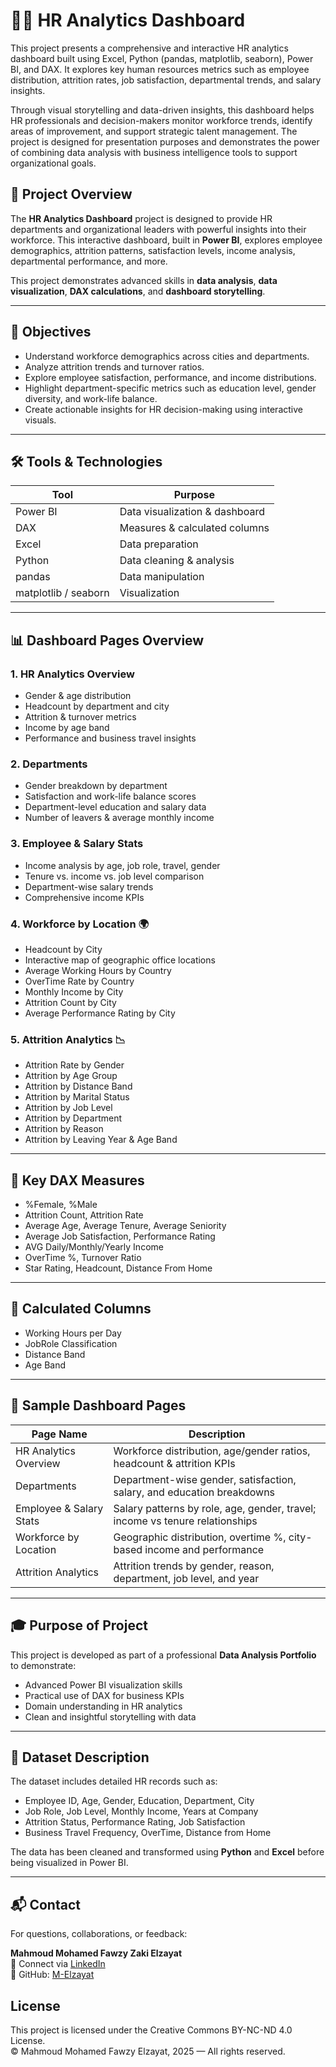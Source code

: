 # 👨‍💼 HR Analytics Dashboard
This project presents a comprehensive and interactive HR analytics dashboard built using Excel, Python (pandas, matplotlib, seaborn), Power BI, and DAX. It explores key human resources metrics such as employee distribution, attrition rates, job satisfaction, departmental trends, and salary insights.

Through visual storytelling and data-driven insights, this dashboard helps HR professionals and decision-makers monitor workforce trends, identify areas of improvement, and support strategic talent management. The project is designed for presentation purposes and demonstrates the power of combining data analysis with business intelligence tools to support organizational goals.

## 🧠 Project Overview

The **HR Analytics Dashboard** project is designed to provide HR departments and organizational leaders with powerful insights into their workforce. This interactive dashboard, built in **Power BI**, explores employee demographics, attrition patterns, satisfaction levels, income analysis, departmental performance, and more.

This project demonstrates advanced skills in **data analysis**, **data visualization**, **DAX calculations**, and **dashboard storytelling**.

---

## 🎯 Objectives

- Understand workforce demographics across cities and departments.
- Analyze attrition trends and turnover ratios.
- Explore employee satisfaction, performance, and income distributions.
- Highlight department-specific metrics such as education level, gender diversity, and work-life balance.
- Create actionable insights for HR decision-making using interactive visuals.

---

## 🛠 Tools & Technologies

| Tool        | Purpose                        |
|-------------|--------------------------------|
| Power BI    | Data visualization & dashboard |
| DAX         | Measures & calculated columns  |
| Excel       | Data preparation               |
| Python      | Data cleaning & analysis       |
| pandas      | Data manipulation              |
| matplotlib / seaborn | Visualization         |

---

## 📊 Dashboard Pages Overview

### 1. HR Analytics Overview
- Gender & age distribution  
- Headcount by department and city  
- Attrition & turnover metrics  
- Income by age band  
- Performance and business travel insights  

### 2. Departments
- Gender breakdown by department  
- Satisfaction and work-life balance scores  
- Department-level education and salary data  
- Number of leavers & average monthly income  

### 3. Employee & Salary Stats
- Income analysis by age, job role, travel, gender  
- Tenure vs. income vs. job level comparison  
- Department-wise salary trends  
- Comprehensive income KPIs  

### 4. Workforce by Location 🌍
- Headcount by City  
- Interactive map of geographic office locations  
- Average Working Hours by Country  
- OverTime Rate by Country  
- Monthly Income by City  
- Attrition Count by City  
- Average Performance Rating by City  

### 5. Attrition Analytics 📉
- Attrition Rate by Gender  
- Attrition by Age Group  
- Attrition by Distance Band  
- Attrition by Marital Status  
- Attrition by Job Level  
- Attrition by Department  
- Attrition by Reason  
- Attrition by Leaving Year & Age Band  

---

## 📐 Key DAX Measures

- %Female, %Male  
- Attrition Count, Attrition Rate  
- Average Age, Average Tenure, Average Seniority  
- Average Job Satisfaction, Performance Rating  
- AVG Daily/Monthly/Yearly Income  
- OverTime %, Turnover Ratio  
- Star Rating, Headcount, Distance From Home  

---

## 🧮 Calculated Columns

- Working Hours per Day  
- JobRole Classification  
- Distance Band  
- Age Band  

---

## 📸 Sample Dashboard Pages

| Page Name              | Description                                                                 |
|------------------------|-----------------------------------------------------------------------------|
| HR Analytics Overview  | Workforce distribution, age/gender ratios, headcount & attrition KPIs       |
| Departments            | Department-wise gender, satisfaction, salary, and education breakdowns      |
| Employee & Salary Stats| Salary patterns by role, age, gender, travel; income vs tenure relationships|
| Workforce by Location  | Geographic distribution, overtime %, city-based income and performance      |
| Attrition Analytics    | Attrition trends by gender, reason, department, job level, and year         |

---

## 🎓 Purpose of Project

This project is developed as part of a professional **Data Analysis Portfolio** to demonstrate:

- Advanced Power BI visualization skills  
- Practical use of DAX for business KPIs  
- Domain understanding in HR analytics  
- Clean and insightful storytelling with data  

---

## 📁 Dataset Description

The dataset includes detailed HR records such as:

- Employee ID, Age, Gender, Education, Department, City
- Job Role, Job Level, Monthly Income, Years at Company
- Attrition Status, Performance Rating, Job Satisfaction
- Business Travel Frequency, OverTime, Distance from Home

The data has been cleaned and transformed using **Python** and **Excel** before being visualized in Power BI.

---

## 📬 Contact

For questions, collaborations, or feedback:

**Mahmoud Mohamed Fawzy Zaki Elzayat**  
📧 Connect via [LinkedIn](https://www.linkedin.com/in/mahmoud-elzayat-data-analysis)  
🔗 GitHub: [M-Elzayat](https://github.com/M-Elzayat)

## License

This project is licensed under the Creative Commons BY-NC-ND 4.0 License.  
© Mahmoud Mohamed Fawzy Elzayat, 2025 — All rights reserved.
